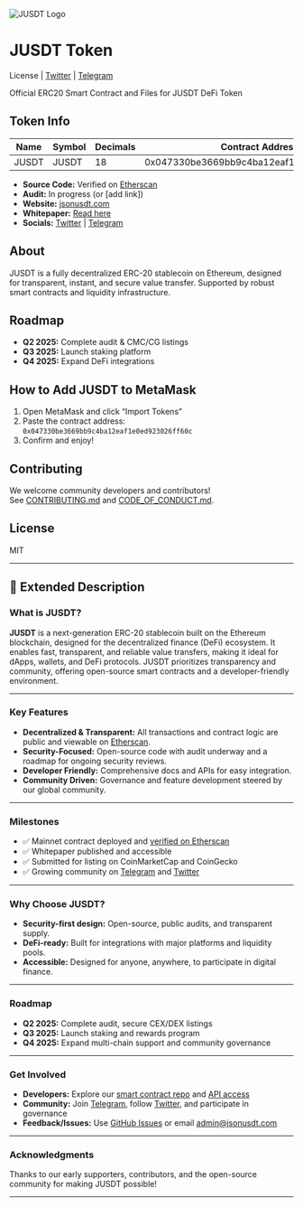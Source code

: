![JUSDT Logo](https://gateway.pinata.cloud/ipfs/QmYAJadTJNxKaejM9WRoa98giaJj3Bgk4YeMiqBZmFbdqg)

# JUSDT Token

License | [Twitter](https://twitter.com/Jsonusdt) | [Telegram](https://t.me/jusdt_stablecoin)

Official ERC20 Smart Contract and Files for JUSDT DeFi Token

## Token Info

| Name   | Symbol | Decimals | Contract Address                              | Blockchain |
|--------|--------|----------|-----------------------------------------------|------------|
| JUSDT  | JUSDT  | 18       | 0x047330be3669bb9c4ba12eaf1e0ed923026ff60c    | Ethereum   |

- **Source Code:** Verified on [Etherscan](https://etherscan.io/address/0x047330be3669bb9c4ba12eaf1e0ed923026ff60c)
- **Audit:** In progress (or [add link])
- **Website:** [jsonusdt.com](https://jsonusdt.com)
- **Whitepaper:** [Read here](#)
- **Socials:** [Twitter](https://twitter.com/Jsonusdt) | [Telegram](https://t.me/jusdt_stablecoin)

## About

JUSDT is a fully decentralized ERC-20 stablecoin on Ethereum, designed for transparent, instant, and secure value transfer. Supported by robust smart contracts and liquidity infrastructure.

## Roadmap

- **Q2 2025:** Complete audit & CMC/CG listings
- **Q3 2025:** Launch staking platform
- **Q4 2025:** Expand DeFi integrations

## How to Add JUSDT to MetaMask

1. Open MetaMask and click “Import Tokens”
2. Paste the contract address: `0x047330be3669bb9c4ba12eaf1e0ed923026ff60c`
3. Confirm and enjoy!

## Contributing

We welcome community developers and contributors!  
See [CONTRIBUTING.md](CONTRIBUTING.md) and [CODE_OF_CONDUCT.md](CODE_OF_CONDUCT.md).

## License

MIT

---

## 📝 Extended Description

### What is JUSDT?

**JUSDT** is a next-generation ERC-20 stablecoin built on the Ethereum blockchain, designed for the decentralized finance (DeFi) ecosystem. It enables fast, transparent, and reliable value transfers, making it ideal for dApps, wallets, and DeFi protocols. JUSDT prioritizes transparency and community, offering open-source smart contracts and a developer-friendly environment.

---

### Key Features

- **Decentralized & Transparent:** All transactions and contract logic are public and viewable on [Etherscan](https://etherscan.io/address/0x047330be3669bb9c4ba12eaf1e0ed923026ff60c).
- **Security-Focused:** Open-source code with audit underway and a roadmap for ongoing security reviews.
- **Developer Friendly:** Comprehensive docs and APIs for easy integration.
- **Community Driven:** Governance and feature development steered by our global community.

---

### Milestones

- ✅ Mainnet contract deployed and [verified on Etherscan](https://etherscan.io/address/0x047330be3669bb9c4ba12eaf1e0ed923026ff60c)
- ✅ Whitepaper published and accessible
- ✅ Submitted for listing on CoinMarketCap and CoinGecko
- ✅ Growing community on [Telegram](https://t.me/jusdt_stablecoin) and [Twitter](https://twitter.com/Jsonusdt)

---

### Why Choose JUSDT?

- **Security-first design:** Open-source, public audits, and transparent supply.
- **DeFi-ready:** Built for integrations with major platforms and liquidity pools.
- **Accessible:** Designed for anyone, anywhere, to participate in digital finance.

---

### Roadmap

- **Q2 2025:** Complete audit, secure CEX/DEX listings
- **Q3 2025:** Launch staking and rewards program
- **Q4 2025:** Expand multi-chain support and community governance

---

### Get Involved

- **Developers:** Explore our [smart contract repo](https://github.com/jusdt-io/Jusdt-Token) and [API access](https://github.com/jusdt-io/JUSDT-API-Access)
- **Community:** Join [Telegram](https://t.me/jusdt_stablecoin), follow [Twitter](https://twitter.com/Jsonusdt), and participate in governance
- **Feedback/Issues:** Use [GitHub Issues](https://github.com/jusdt-io/Jusdt-Token/issues) or email [admin@jsonusdt.com](mailto:admin@jsonusdt.com)

---

### Acknowledgments

Thanks to our early supporters, contributors, and the open-source community for making JUSDT possible!

---
